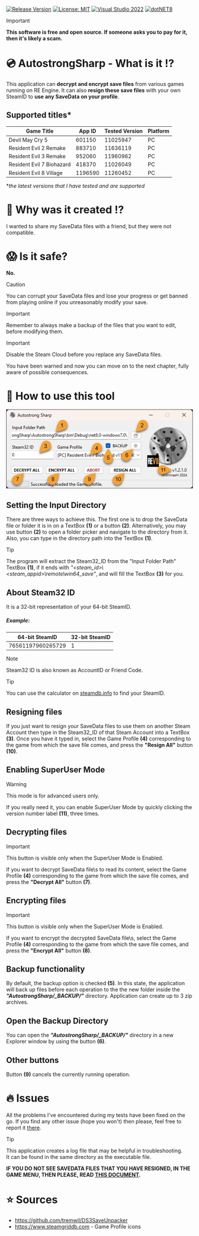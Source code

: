 [![Release Version](https://img.shields.io/github/v/tag/mi5hmash/AutostrongSharp?label=version)](https://github.com/mi5hmash/AutostrongSharp/releases/latest)
[![License: MIT](https://img.shields.io/badge/License-Unlicense-blueviolet.svg)](https://opensource.org/licenses/MIT)
[![Visual Studio 2022](https://img.shields.io/badge/VS%202022-blueviolet?logo=visualstudio&logoColor=white)](https://visualstudio.microsoft.com/)
[![dotNET8](https://img.shields.io/badge/.NET%208-blueviolet)](https://visualstudio.microsoft.com/)

> [!IMPORTANT]
> **This software is free and open source. If someone asks you to pay for it, then it's likely a scam.**

# :cd: AutostrongSharp - What is it :interrobang:
This application can **decrypt and encrypt save files** from various games running on RE Engine. It can also **resign these save files** with your own SteamID to **use any SaveData on your profile**.

## Supported titles*
| Game Title                | App ID  | Tested Version | Platform |
|---------------------------|---------|----------------|----------|
| Devil May Cry 5           | 601150  | 11025947       | PC       |
| Resident Evil 2 Remake    | 883710  | 11636119       | PC       |
| Resident Evil 3 Remake    | 952060  | 11960962       | PC       |
| Resident Evil 7 Biohazard | 418370  | 11026049       | PC       |
| Resident Evil 8 Village   | 1196590 | 11260452       | PC       |

**the latest versions that I have tested and are supported*

# 🤯 Why was it created :interrobang:
I wanted to share my SaveData files with a friend, but they were not compatible.

# :scream: Is it safe?
**No.** 
> [!CAUTION]
> You can corrupt your SaveData files and lose your progress or get banned from playing online if you unreasonably modify your save.

> [!IMPORTANT]
> Remember to always make a backup of the files that you want to edit, before modifying them.

> [!IMPORTANT]
> Disable the Steam Cloud before you replace any SaveData files.

You have been warned and now you can move on to the next chapter, fully aware of possible consequences.

# :scroll: How to use this tool

<img src="https://github.com/mi5hmash/AutostrongSharp/blob/main/.resources/images/MainWindow.png" alt="MainWindow"/>

## Setting the Input Directory
There are three ways to achieve this. The first one is to drop the SaveData file or folder it is in on a TextBox **(1)** or a button **(2)**. Alternatively, you may use button **(2)** to open a folder picker and navigate to the directory from it. Also, you can type in the directory path into the TextBox **(1)**.

> [!TIP]
> The program will extract the Steam32_ID from the "Input Folder Path" TextBox **(1)**, if it ends with *"<steam_id>\\<steam_appid>\remote\win64_save"*, and will fill the TextBox **(3)** for you.

## About Steam32 ID
It is a 32-bit representation of your 64-bit SteamID.

##### Example:
| 64-bit SteamID    | 32-bit SteamID |
|-------------------|----------------|
| 76561197960265729 | 1              |

> [!NOTE]
> Steam32 ID is also known as AccountID or Friend Code. 

> [!TIP]
You can use the calculator on [steamdb.info](https://steamdb.info/calculator/) to find your SteamID.

## Resigning files
If you just want to resign your SaveData files to use them on another Steam Account then type in the Steam32_ID of that Steam Account into a TextBox **(3)**. Once you have it typed in, select the Game Profile **(4)** corresponding to the game from which the save file comes, and press the **"Resign All"** button **(10)**.

## Enabling SuperUser Mode

> [!WARNING]
> This mode is for advanced users only.

If you really need it, you can enable SuperUser Mode by quickly clicking the version number label **(11)**, three times.

## Decrypting files

> [!IMPORTANT]  
> This button is visible only when the SuperUser Mode is Enabled. 

If you want to decrypt SaveData file\s to read its content, select the Game Profile **(4)** corresponding to the game from which the save file comes, and press the **"Decrypt All"** button **(7)**.

## Encrypting files

> [!IMPORTANT]  
> This button is visible only when the SuperUser Mode is Enabled. 

If you want to encrypt the decrypted SaveData file\s, select the Game Profile **(4)** corresponding to the game from which the save file comes, and press the **"Encrypt All"** button **(8)**.

## Backup functionality
By default, the backup option is checked **(5)**. In this state, the application will back up files before each operation to the the new folder inside the ***"AutostrongSharp/_BACKUP/"*** directory. Application can create up to 3 zip archives.

## Open the Backup Directory
You can open the ***"AutostrongSharp/_BACKUP/"*** directory in a new Explorer window by using the button **(6)**.

## Other buttons
Button **(9)** cancels the currently running operation.

# :fire: Issues
All the problems I've encountered during my tests have been fixed on the go. If you find any other issue (hope you won't) then please, feel free to report it [there](https://github.com/mi5hmash/AutostrongSharp/issues).

> [!TIP]
> This application creates a log file that may be helpful in troubleshooting.  
It can be found in the same directory as the executable file.

**IF YOU DO NOT SEE SAVEDATA FILES THAT YOU HAVE RESIGNED, IN THE GAME MENU, THEN PLEASE, READ <a href="https://github.com/mi5hmash/AutostrongSharp/tree/main/.resources/Save%20Files" target="_blank">THIS DOCUMENT</a>.**

# :star: Sources
* https://github.com/tremwil/DS3SaveUnpacker
* https://www.steamgriddb.com - Game Profile icons